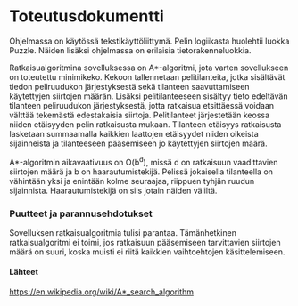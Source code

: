# Toteutusdokumentti


Ohjelmassa on käytössä tekstikäyttöliittymä. Pelin logiikasta huolehtii luokka Puzzle. Näiden lisäksi ohjelmassa on erilaisia tietorakenneluokkia.

Ratkaisualgoritmina sovelluksessa on A*-algoritmi, jota varten sovellukseen on toteutettu minimikeko. Kekoon tallennetaan pelitilanteita, jotka sisältävät tiedon peliruudukon järjestyksestä sekä tilanteen saavuttamiseen käytettyjen siirtojen määrän. Lisäksi pelitilanteeseen sisältyy tieto edeltävän tilanteen peliruudukon järjestyksestä, jotta ratkaisua etsittäessä voidaan välttää tekemästä edestakaisia siirtoja. Pelitilanteet järjestetään keossa niiden etäisyyden pelin ratkaisusta mukaan. Tilanteen etäisyys ratkaisusta lasketaan summaamalla kaikkien laattojen etäisyydet niiden oikeista sijainneista ja tilanteeseen pääsemiseen jo käytettyjen siirtojen määrä.

A*-algoritmin aikavaativuus on O(b<sup>d</sup>), missä d on ratkaisuun vaadittavien siirtojen määrä ja b on haarautumistekijä. Pelissä jokaisella tilanteella on vähintään yksi ja enintään kolme seuraajaa, riippuen tyhjän ruudun sijainnista. Haarautumistekijä on siis jotain näiden väliltä.


### Puutteet ja parannusehdotukset
Sovelluksen ratkaisualgoritmia tulisi parantaa. Tämänhetkinen ratkaisualgoritmi ei toimi, jos ratkaisuun pääsemiseen tarvittavien siirtojen määrä on suuri, koska muisti ei riitä kaikkien vaihtoehtojen käsittelemiseen.


#### Lähteet
https://en.wikipedia.org/wiki/A*_search_algorithm
